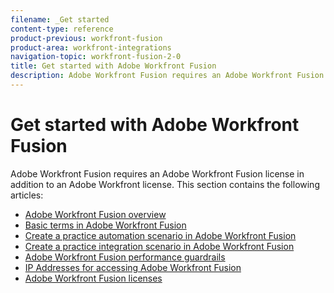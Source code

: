 ```yaml
---
filename: _Get started
content-type: reference
product-previous: workfront-fusion
product-area: workfront-integrations
navigation-topic: workfront-fusion-2-0
title: Get started with Adobe Workfront Fusion
description: Adobe Workfront Fusion requires an Adobe Workfront Fusion license in addition to an Adobe Workfront license.
---
```


# Get started with Adobe Workfront Fusion

Adobe Workfront Fusion requires an Adobe Workfront Fusion license in addition to an Adobe Workfront license.
This section contains the following articles:

* [Adobe Workfront Fusion overview](../../workfront-fusion/get-started/workfront-fusion-overview.md) 
* [Basic terms in Adobe Workfront Fusion](../../workfront-fusion/get-started/basic-terms.md) 
* [Create a practice automation scenario in Adobe Workfront Fusion](../../workfront-fusion/get-started/create-a-practice-automation-scenario.md) 
* [Create a practice integration scenario in Adobe Workfront Fusion](../../workfront-fusion/get-started/create-a-practice-scenario.md) 
* [Adobe Workfront Fusion performance guardrails](../../workfront-fusion/get-started/fusion-performance-guardrails.md) 
* [IP Addresses for accessing Adobe Workfront Fusion](../../workfront-fusion/get-started/ip-addresses-for-fusion.md) 
* [Adobe Workfront Fusion licenses](../../workfront-fusion/get-started/license-automation-vs-integration.md)

